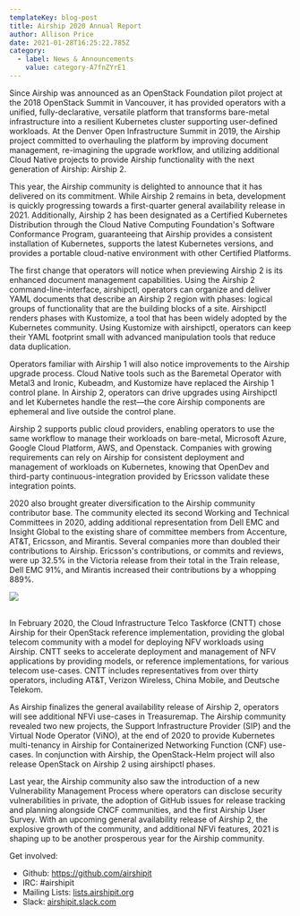 ```yaml
---
templateKey: blog-post
title: Airship 2020 Annual Report
author: Allison Price
date: 2021-01-28T16:25:22.785Z
category:
  - label: News & Announcements
    value: category-A7fnZYrE1
---
```

Since Airship was announced as an OpenStack Foundation pilot project at the 2018 OpenStack Summit in Vancouver, it has provided operators with a unified, fully-declarative, versatile platform that transforms bare-metal infrastructure into a resilient Kubernetes cluster supporting user-defined workloads. At the Denver Open Infrastructure Summit in 2019, the Airship project committed to overhauling the platform by improving document management, re-imagining the upgrade workflow, and utilizing additional Cloud Native projects to provide Airship functionality with the next generation of Airship: Airship 2.

This year, the Airship community is delighted to announce that it has delivered on its commitment. While Airship 2 remains in beta, development is quickly progressing towards a first-quarter general availability release in 2021. Additionally, Airship 2 has been designated as a Certified Kubernetes Distribution through the Cloud Native Computing Foundation's Software Conformance Program, guaranteeing that Airship provides a consistent installation of Kubernetes, supports the latest Kubernetes versions, and provides a portable cloud-native environment with other Certified Platforms.

The first change that operators will notice when previewing Airship 2 is its enhanced document management capabilities. Using the Airship 2 command-line-interface, airshipctl, operators can organize and deliver YAML documents that describe an Airship 2 region with phases: logical groups of functionality that are the building blocks of a site. Airshipctl renders phases with Kustomize, a tool that has been widely adopted by the Kubernetes community. Using Kustomize with airshipctl, operators can keep their YAML footprint small with advanced manipulation tools that reduce data duplication.

Operators familiar with Airship 1 will also notice improvements to the Airship upgrade process. Cloud Native tools such as the Baremetal Operator with Metal3 and Ironic, Kubeadm, and Kustomize have replaced the Airship 1 control plane. In Airship 2, operators can drive upgrades using Airshipctl and let Kubernetes handle the rest—the core Airship components are ephemeral and live outside the control plane.

Airship 2 supports public cloud providers, enabling operators to use the same workflow to manage their workloads on bare-metal, Microsoft Azure, Google Cloud Platform, AWS, and Openstack. Companies with growing requirements can rely on Airship for consistent deployment and management of workloads on Kubernetes, knowing that OpenDev and third-party continuous-integration provided by Ericsson validate these integration points.

2020 also brought greater diversification to the Airship community contributor base. The community elected its second Working and Technical Committees in 2020, adding additional representation from Dell EMC and Insight Global to the existing share of committee members from Accenture, AT&T, Ericsson, and Mirantis. Several companies more than doubled their contributions to Airship. Ericsson's contributions, or commits and reviews, were up 32.5% in the Victoria release from their total in the Train release, Dell EMC 91%, and Mirantis increased their contributions by a whopping 889%.

![](/img/airship-2020-newkey2.jpg)

<br>In February 2020, the Cloud Infrastructure Telco Taskforce (CNTT) chose Airship for their OpenStack reference implementation, providing the global telecom community with a model for deploying NFV workloads using Airship. CNTT seeks to accelerate deployment and management of NFV applications by providing models, or reference implementations, for various telecom use-cases. CNTT includes representatives from over thirty operators, including AT&T, Verizon Wireless, China Mobile, and Deutsche Telekom.

As Airship finalizes the general availability release of Airship 2, operators will see additional NFVi use-cases in Treasuremap. The Airship community revealed two new projects, the Support Infrastructure Provider (SIP) and the Virtual Node Operator (ViNO), at the end of 2020 to provide Kubernetes multi-tenancy in Airship for Containerized Networking Function (CNF) use-cases. In conjunction with Airship, the OpenStack-Helm project will also release OpenStack on Airship 2 using airshipctl phases.

Last year, the Airship community also saw the introduction of a new Vulnerability Management Process where operators can disclose security vulnerabilities in private, the adoption of GitHub issues for release tracking and planning alongside CNCF communities, and the first Airship User Survey. With an upcoming general availability release of Airship 2, the explosive growth of the community, and additional NFVi features, 2021 is shaping up to be another prosperous year for the Airship community.

Get involved:

* Github: <https://github.com/airshipit>
* IRC: #airshipit
* Mailing Lists: [lists.airshipit.org](lists.airshipit.org)
* Slack: [airshipit.slack.com](airshipit.slack.com)

